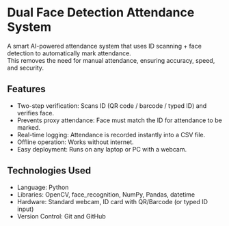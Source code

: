 # Dual Face Detection Attendance System

A smart AI-powered attendance system that uses ID scanning + face detection to automatically mark attendance.  
This removes the need for manual attendance, ensuring accuracy, speed, and security.

## Features
- Two-step verification: Scans ID (QR code / barcode / typed ID) and verifies face.
- Prevents proxy attendance: Face must match the ID for attendance to be marked.
- Real-time logging: Attendance is recorded instantly into a CSV file.
- Offline operation: Works without internet.
- Easy deployment: Runs on any laptop or PC with a webcam.

## Technologies Used
- Language: Python
- Libraries: OpenCV, face_recognition, NumPy, Pandas, datetime
- Hardware: Standard webcam, ID card with QR/Barcode (or typed ID input)
- Version Control: Git and GitHub
